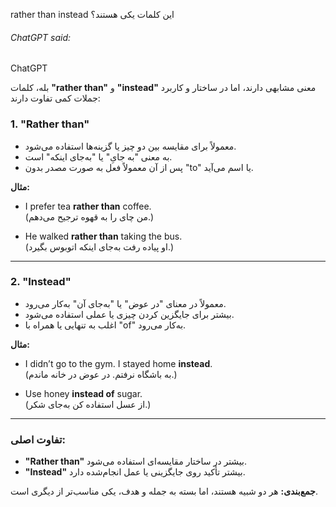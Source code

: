 rather than instead این کلمات یکی هستند؟

###### ChatGPT said:

ChatGPT

بله، کلمات **"rather than"** و **"instead"** معنی مشابهی دارند، اما در ساختار و کاربرد جملات کمی تفاوت دارند:

### 1. **"Rather than"**

- معمولاً برای مقایسه بین دو چیز یا گزینه‌ها استفاده می‌شود.
- به معنی "به جایِ" یا "به‌جای اینکه" است.
- پس از آن معمولاً فعل به صورت مصدر بدون "to" یا اسم می‌آید.

**مثال:**

- I prefer tea **rather than** coffee.  
    (من چای را به قهوه ترجیح می‌دهم.)
    
- He walked **rather than** taking the bus.  
    (او پیاده رفت به‌جای اینکه اتوبوس بگیرد.)
    

---

### 2. **"Instead"**

- معمولاً در معنای "در عوض" یا "به‌جای آن" به‌کار می‌رود.
- بیشتر برای جایگزین کردن چیزی یا عملی استفاده می‌شود.
- اغلب به تنهایی یا همراه با "of" به‌کار می‌رود.

**مثال:**

- I didn’t go to the gym. I stayed home **instead**.  
    (به باشگاه نرفتم. در عوض در خانه ماندم.)
    
- Use honey **instead of** sugar.  
    (از عسل استفاده کن به‌جای شکر.)
    

---

### تفاوت اصلی:

- **"Rather than"** بیشتر در ساختار مقایسه‌ای استفاده می‌شود.
- **"Instead"** بیشتر تأکید روی جایگزینی یا عمل انجام‌شده دارد.

**جمع‌بندی:** هر دو شبیه هستند، اما بسته به جمله و هدف، یکی مناسب‌تر از دیگری است.